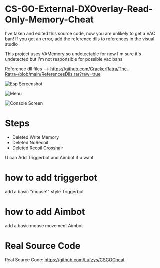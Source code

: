# CS-GO-External-DXOverlay-Read-Only-Memory-Cheat

I've taken and edited this source code, now you are unlikely to get a VAC ban!
If you get an error, add the reference dlls to references in the visual studio

This project uses VAMemory so undetectable for now
I'm sure it's undetected but I'm not responsible for possible vac bans

Reference dll files --> https://github.com/CrackerRatra/The-Ratra-/blob/main/ReferencesDlls.rar?raw=true

![Esp Screenshot](https://cdn.discordapp.com/attachments/943892970007040050/1048194030690902066/1337.PNG)

![Menu](https://cdn.discordapp.com/attachments/943892970007040050/1048193964735471656/espbox.PNG)

![Console Screen](https://cdn.discordapp.com/attachments/943892970007040050/1048193981642706994/dete.PNG)
# Steps
- Deleted Write Memory
- Deleted NoRecoil
- Deleted Recoil Crosshair

U can Add Triggerbot and Aimbot if u want

# how to add triggerbot
add a basic "mouse1" style Triggerbot

# how to add Aimbot
add a basic mouse movement Aimbot

# Real Source Code
Real Source Code: https://github.com/Lufzys/CSGOCheat
